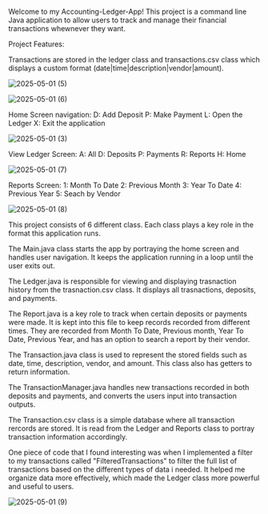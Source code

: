 Welcome to my Accounting-Ledger-App!
This project is a command line Java application to allow users to track and manage their financial transactions whewnever they want.


Project Features:

Transactions are stored in the ledger class and transactions.csv class which displays a custom format (date|time|description|vendor|amount).


![2025-05-01 (5)](https://github.com/user-attachments/assets/c073d124-d7d9-44cd-9e56-ab428d024580)



![2025-05-01 (6)](https://github.com/user-attachments/assets/e9c9a931-b889-4d80-9dff-ee317ed20656)


Home Screen navigation:
D: Add Deposit
P: Make Payment
L: Open the Ledger
X: Exit the application


![2025-05-01 (3)](https://github.com/user-attachments/assets/a905a122-3fc7-4d35-a26c-c7a2bc42ab45)






View Ledger Screen:
A: All
D: Deposits
P: Payments
R: Reports
H: Home

![2025-05-01 (7)](https://github.com/user-attachments/assets/a8e7e33f-5233-425f-887e-555b1656e816)



Reports Screen:
1: Month To Date
2: Previous Month
3: Year To Date
4: Previous Year
5: Seach by Vendor



![2025-05-01 (8)](https://github.com/user-attachments/assets/7729152c-bbd2-4824-943d-656a89f98176)



This project consists of 6 different class. Each class plays a key role in the format this application runs. 

The Main.java class starts the app by portraying the home screen and handles user navigation. It keeps the application running in a loop until the user exits out.

The Ledger.java is responsible for viewing and displaying trasnaction history from the trasnaction.csv class. It displays all trasnactions, deposits, and payments.

The Report.java is a key role to track when certain deposits or payments were made. It is kept into this file to keep records recorded from different times. They are recorded from Month To Date, Previous month, Year To Date, Previous Year, and has an option to search a report by their vendor.

The Transaction.java class is used to represent the stored fields such as date, time, description, vendor, and amount. This class also has getters to return information.

The TransactionManager.java handles new transactions recorded in both deposits and payments, and converts the users input into transaction outputs.

The Transaction.csv class is a simple database where all transaction rercords are stored. It is read from the Ledger and Reports class to portray transaction information accordingly.




One piece of code that I found interesting was when I implemented a filter to my transactions called "FilteredTransactions" to filter the full list of transactions based on the different types of data i needed. It helped me organize data more effectively, which made the Ledger class more powerful and useful to users.  



![2025-05-01 (9)](https://github.com/user-attachments/assets/f8ef613c-f000-4adc-b892-687c3ab3d6ba)








